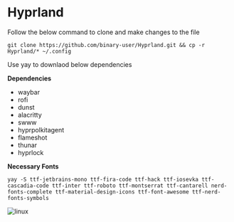 # Hyprland

Follow the below command to clone and make changes to the file

```
git clone https://github.com/binary-user/Hyprland.git && cp -r Hyprland/* ~/.config
```

Use yay to downlaod below dependencies 

**Dependencies**
- waybar 
- rofi
- dunst
- alacritty
- swww
- hyprpolkitagent
- flameshot
- thunar
- hyprlock
  
**Necessary Fonts**
```
yay -S ttf-jetbrains-mono ttf-fira-code ttf-hack ttf-iosevka ttf-cascadia-code ttf-inter ttf-roboto ttf-montserrat ttf-cantarell nerd-fonts-complete ttf-material-design-icons ttf-font-awesome ttf-nerd-fonts-symbols
```

![linux](https://github.com/user-attachments/assets/c331c120-ffbd-44a9-9814-ca1cc9c1e701)
